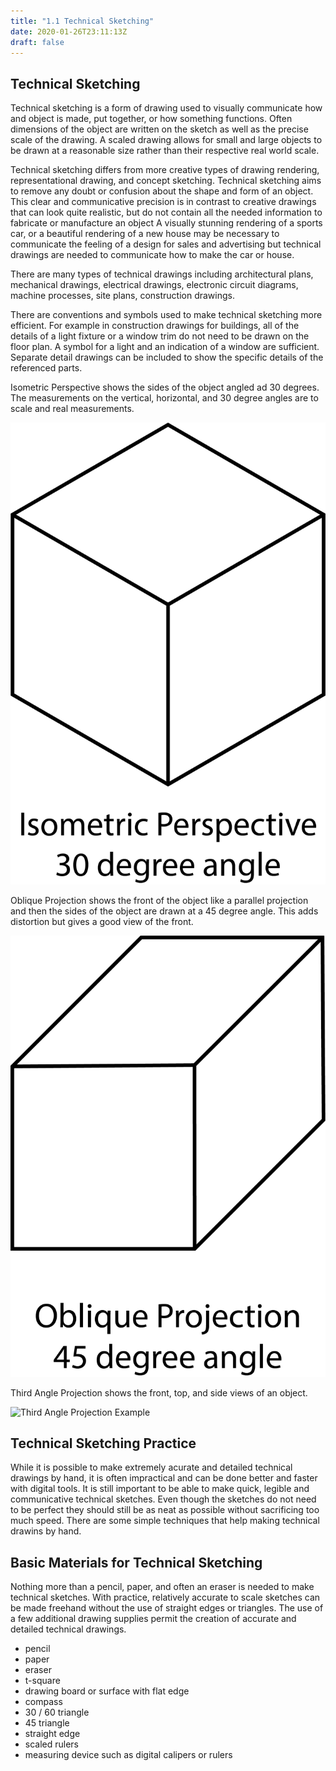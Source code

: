 ```yaml
---
title: "1.1 Technical Sketching"
date: 2020-01-26T23:11:13Z
draft: false
---
```


## Technical Sketching

Technical sketching is a form of drawing used to visually communicate how and object is made, put together, or how something functions. Often dimensions of the object are written on the sketch as well as the precise scale of the drawing. A scaled drawing allows for small and large objects to be drawn at a reasonable size rather than their respective real world scale.

Technical sketching differs from more creative types of drawing rendering, representational drawing, and concept sketching. Technical sketching aims to remove any doubt or confusion about the shape and form of an object. This clear and communicative precision is in contrast to creative drawings that can look quite realistic, but do not contain all the needed information to fabricate or manufacture an object A visually stunning rendering of a sports car, or a beautiful rendering of a new house may be necessary to communicate the feeling of a design for sales and advertising but technical drawings are needed to communicate how to make the car or house.

There are many types of technical drawings including architectural plans, mechanical drawings, electrical drawings, electronic circuit diagrams, machine processes, site plans, construction drawings.

There are conventions and symbols used to make technical sketching more efficient. For example in construction drawings for buildings, all of the details of a light fixture or a window trim do not need to be drawn on the floor plan. A symbol for a light and an indication of a window are sufficient. Separate detail drawings can be included to show the specific details of the referenced parts.

<div class="gallery-grid">

<div class="image-card">

Isometric Perspective shows the sides of the object angled ad 30 degrees. The measurements on the vertical, horizontal, and 30 degree angles are to scale and real measurements.

![Isometric Perspective Example](2022-10-08-isometric-perspective.png)

</div>
<div class="image-card">

Oblique Projection shows the front of the object like a parallel projection and then the sides of the object are drawn at a 45 degree angle. This adds distortion but gives a good view of the front.

![Oblique Projection Example](2022-10-08-oblique-projection.png)

</div>
<div class="image-card">

Third Angle Projection shows the front, top, and side views of an object.

![Third Angle Projection Example](/modeling-and-fabrication/modules/module-1-technical-sketching-fusion-360/1-3-thrid-angle-projections/20220111-Third-Angle-Projection-Example-Jimmy-Kuehnle.jpg)

</div>
</div>

## Technical Sketching Practice

While it is possible to make extremely acurate and detailed technical drawings by hand, it is often impractical and can be done better and faster with digital tools. It is still important to be able to make quick, legible and communicative technical sketches. Even though the sketches do not need to be perfect they should still be as neat as possible without sacrificing too much speed. There are some simple techniques that help making technical drawins by hand.

## Basic Materials for Technical Sketching

Nothing more than a pencil, paper, and often an eraser is needed to make technical sketches. With practice, relatively accurate to scale sketches can be made freehand without the use of straight edges or triangles. The use of a few additional drawing supplies permit the creation of accurate and detailed technical drawings.

- pencil
- paper
- eraser
- t-square
- drawing board or surface with flat edge
- compass
- 30 / 60 triangle
- 45 triangle
- straight edge
- scaled rulers
- measuring device such as digital calipers or rulers
